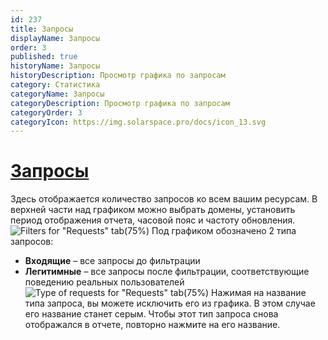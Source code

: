 ```yaml
---
id: 237
title: Запросы
displayName: Запросы
order: 3
published: true
historyName: Запросы
historyDescription: Просмотр графика по запросам
category: Статистика
categoryName: Запросы
categoryDescription: Просмотр графика по запросам
categoryOrder: 3
categoryIcon: https://img.solarspace.pro/docs/icon_13.svg
---
```


# [Запросы](requests)

Здесь отображается количество запросов ко всем вашим ресурсам. В верхней части над графиком можно выбрать домены, установить период отображения отчета, часовой пояс и частоту обновления.
![Filters for "Requests" tab(75%)](https://img.solarspace.pro/docs/statistic-requests-filters.jpg "Фильтры для вкладки 'Запросы'")
Под графиком обозначено 2 типа запросов:
- **Входящие** – все запросы до фильтрации </br>
- **Легитимные** – все запросы после фильтрации, соответствующие поведению реальных пользователей
![Type of requests for "Requests" tab(75%)](https://img.solarspace.pro/docs/statistic-requests-type-of-request.jpg "Типы запросов для вкладки 'Запросы'")
Нажимая на название типа запроса, вы можете исключить его из графика. В этом случае его название станет серым. Чтобы этот тип запроса снова отображался в отчете, повторно нажмите на его название.